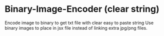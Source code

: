 # Binary-Image-Encoder (clear string)
Encode image to binary to get txt file with clear easy to paste string
Use binary images to place in jsx file instead of linking extra jpg/png files. 

